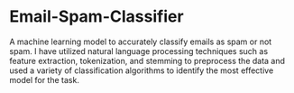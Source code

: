 # Email-Spam-Classifier
A machine learning model to accurately classify emails as spam or not spam. I have utilized natural language processing techniques such as feature extraction, tokenization, and stemming to preprocess the data and used a variety of classification algorithms to identify the most effective model for the task.

